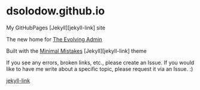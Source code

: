 # dsolodow.github.io

My GitHubPages [Jekyll][jekyll-link] site

The new home for [The Evolving Admin](http://theevolvingadmin.blogspot.com)

Built with the [Minimal Mistakes](https://mmistakes.github.io/minimal-mistakes) [Jekyll][jekyll-link] theme

If you see any errors, broken links, etc., please create an Issue.
If you would like to have me write about a specific topic, please request it via an Issue. :)

[jekyll-link](https://jekyllrb.com)
